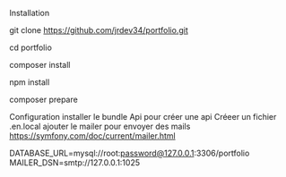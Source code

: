Installation

git clone https://github.com/jrdev34/portfolio.git

cd portfolio

composer install

npm install

composer prepare

Configuration
installer le bundle Api pour créer une api
Créeer un fichier .en.local
ajouter le mailer pour envoyer des mails
https://symfony.com/doc/current/mailer.html

DATABASE_URL=mysql://root:password@127.0.0.1:3306/portfolio
MAILER_DSN=smtp://127.0.0.1:1025
